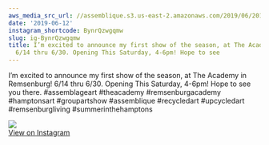 ```yaml
---
aws_media_src_url: //assemblique.s3.us-east-2.amazonaws.com/2019/06/2019-06-12_18-34-22_UTC.jpg
date: '2019-06-12'
instagram_shortcode: BynrQzwgqmw
slug: ig-BynrQzwgqmw
title: I’m excited to announce my first show of the season, at The Academy in Remsenburg!
  6/14 thru 6/30. Opening This Saturday, 4-6pm! Hope to see
---
```


I’m excited to announce my first show of the season, at The Academy in Remsenburg! 6/14 thru 6/30. Opening This Saturday, 4-6pm! Hope to see you there. #assemblageart #theacademy #remsenburgacademy #hamptonsart #groupartshow #assemblique #recycledart #upcycledart #remsenburgliving #summerinthehamptons 

![](//assemblique.s3.us-east-2.amazonaws.com/2019/06/2019-06-12_18-34-22_UTC.jpg)   
[View on Instagram](https://www.instagram.com/p/BynrQzwgqmw/)